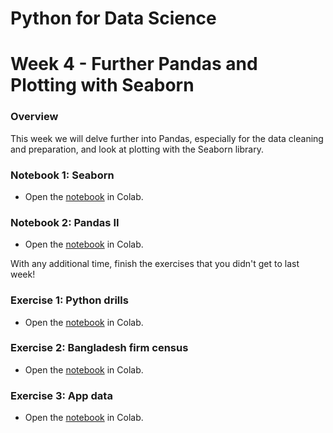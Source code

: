 # Python for Data Science
# Week 4 - Further Pandas and Plotting with Seaborn
### Overview
This week we will delve further into Pandas, especially for the data cleaning and preparation, and look at plotting with the Seaborn library.

### Notebook 1: Seaborn
* Open the [notebook](https://colab.research.google.com/github/worldbank/Python-for-Data-Science/blob/master/week%205/Seaborn%20Demo.ipynb) in Colab.

### Notebook 2: Pandas II
* Open the [notebook](https://colab.research.google.com/github/worldbank/Python-for-Data-Science/blob/master/week%205/Pandas%20II.ipynb) in Colab.

With any additional time, finish the exercises that you didn't get to last week!

### Exercise 1: Python drills
* Open the [notebook](https://colab.research.google.com/github/worldbank/Python-for-Data-Science/blob/master/week%204/Week%204%20-%20Exercise%201%20-%20Python%20drills.ipynb) in Colab.

### Exercise 2: Bangladesh firm census 
* Open the [notebook](https://colab.research.google.com/github/worldbank/Python-for-Data-Science/blob/master/week%204/Week%204%20-%20Exercise%202%20-%20Census%20of%20Firms.ipynb) in Colab.

### Exercise 3: App data
* Open the [notebook](https://colab.research.google.com/github/worldbank/Python-for-Data-Science/blob/week%204/Week%204%20-%20Exercise%203%20-%20AppData.ipynb) in Colab.
